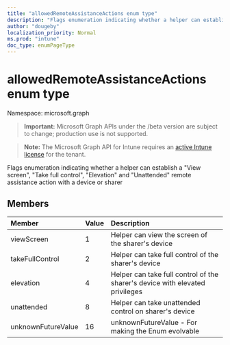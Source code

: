 ```yaml
---
title: "allowedRemoteAssistanceActions enum type"
description: "Flags enumeration indicating whether a helper can establish a "View screen", "Take full control", "Elevation" and "Unattended" remote assistance action with a device or sharer"
author: "dougeby"
localization_priority: Normal
ms.prod: "intune"
doc_type: enumPageType
---
```


# allowedRemoteAssistanceActions enum type

Namespace: microsoft.graph

> **Important:** Microsoft Graph APIs under the /beta version are subject to change; production use is not supported.

> **Note:** The Microsoft Graph API for Intune requires an [active Intune license](https://go.microsoft.com/fwlink/?linkid=839381) for the tenant.

Flags enumeration indicating whether a helper can establish a "View screen", "Take full control", "Elevation" and "Unattended" remote assistance action with a device or sharer

## Members
|Member|Value|Description|
|:---|:---|:---|
|viewScreen|1|Helper can view the screen of the sharer's device|
|takeFullControl|2|Helper can take full control of the sharer's device|
|elevation|4|Helper can take full control of the sharer's device with elevated privileges|
|unattended|8|Helper can take unattended control on sharer's device|
|unknownFutureValue|16|unknownFutureValue - For making the Enum evolvable|





